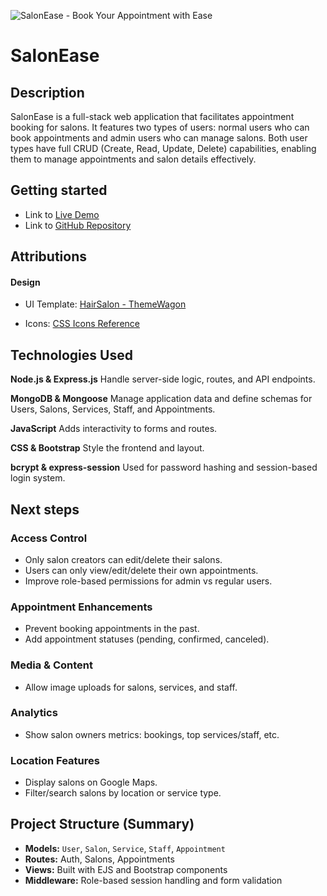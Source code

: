 ![SalonEase - Book Your Appointment with Ease](/images/website.png)

# SalonEase

## Description

SalonEase is a full-stack web application that facilitates appointment booking for salons. It features two types of users: normal users who can book appointments and admin users who can manage salons. Both user types have full CRUD (Create, Read, Update, Delete) capabilities, enabling them to manage appointments and salon details effectively.

## Getting started

+ Link to [Live Demo](https://salonswebsite.onrender.com)
+ Link to [GitHub Repository](https://github.com/SxRx246/project2-salons-crud)

## Attributions

#### Design

+ UI Template: [HairSalon - ThemeWagon](https://themewagon.com/themes/free-bootstrap-4-html5-hair-salon-website-template-hairsal/)


+ Icons: [CSS Icons Reference](https://cdnjs.cloudflare.com/ajax/libs/font-awesome/6.0.0-beta3/css/all.min.css)


## Technologies Used

**Node.js & Express.js** Handle server-side logic, routes, and API endpoints.

**MongoDB & Mongoose** Manage application data and define schemas for Users, Salons, Services, Staff, and Appointments.

**JavaScript** Adds interactivity to forms and routes.

**CSS & Bootstrap** Style the frontend and layout.

**bcrypt & express-session** Used for password hashing and session-based login system.

## Next steps

### Access Control
- Only salon creators can edit/delete their salons.
- Users can only view/edit/delete their own appointments.
- Improve role-based permissions for admin vs regular users.

### Appointment Enhancements
- Prevent booking appointments in the past.
- Add appointment statuses (pending, confirmed, canceled).

### Media & Content
- Allow image uploads for salons, services, and staff.

### Analytics
- Show salon owners metrics: bookings, top services/staff, etc.

### Location Features
- Display salons on Google Maps.
- Filter/search salons by location or service type.


## Project Structure (Summary)

- **Models:** `User`, `Salon`, `Service`, `Staff`, `Appointment`
- **Routes:** Auth, Salons, Appointments
- **Views:** Built with EJS and Bootstrap components
- **Middleware:** Role-based session handling and form validation
